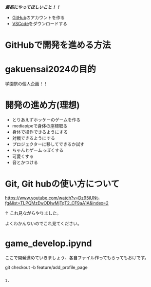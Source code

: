 ***最初にやってほしいこと！！***

  - [GitHub](https://github.co.jp/)のアカウントを作る
  - [VSCode](https://code.visualstudio.com/download)をダウンロードする
# GitHubで開発を進める方法


# gakuensai2024の目的

学園祭の個人企画！！

# 開発の進め方(理想)

- とりあえずホッケーのゲームを作る
- mediapipeで身体の座標取る
- 身体で操作できるようにする
- 対戦できるようにする
- プロジェクターに移してできるか試す
- ちゃんとゲームっぽくする
- 可愛くする
- 音とかつける

# Git, Git hubの使い方について
https://www.youtube.com/watch?v=Dz95iUNt-fg&list=TLPQMzEwODIwMjTqT2_CF9aA1A&index=2

↑
これ見ながらやりました。

よくわかんないのでこれ見てください。


# game_develop.ipynd

ここで開発進めていきましょう、各自ファイル作ってもらってもおけです。



git checkout -b feature/add_profile_page
~~~

1. 
